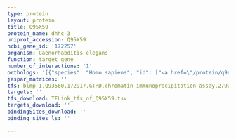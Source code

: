 ```yaml
---
type: protein
layout: protein
title: Q95X59
protein_name: dhhc-3
uniprot_accession: Q95X59
ncbi_gene_id: '172257'
organism: Caenorhabditis elegans
function: target gene
number_of_interactions: '1'
orthologs: '[{"species": "Homo sapiens", "id": ["<a href=\"/protein/q9nxf8\">Q9NXF8</a>", "H0Y6A5"]}, {"species": "Mus musculus", "id": ["<a href=\"/protein/q91wu6\">Q91WU6</a>", "<a href=\"/protein/q8r173\">Q8R173</a>"]}, {"species": "Rattus norvegicus", "id": ["<a href=\"/protein/q923g5\">Q923G5</a>", "<a href=\"/protein/q2tgk3\">Q2TGK3</a>"]}, {"species": "Drosophila melanogaster", "id": ["<a href=\"/protein/q7k3t4\">Q7K3T4</a>"]}, {"species": "Danio rerio", "id": ["<a href=\"/protein/a0jpf8\">A0JPF8</a>"]}]'
jaspar_matrices: ''
tfs: blmp-1,Q93560,172917,GTRD,chromatin immunoprecipitation assay,27924024%5Buid%5D,No
targets: ''
tfs_download: TFLink_tfs_of_Q95X59.tsv
targets_download: ''
bindingSites_download: ''
binding_sites_ls: ''

---
```

